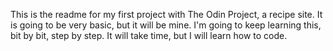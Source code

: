 This is the readme for my first project with The Odin Project, a recipe site. 
It is going to be very basic, but it will be mine.
I'm going to keep learning this, bit by bit, step by step.
It will take time, but I will learn how to code.